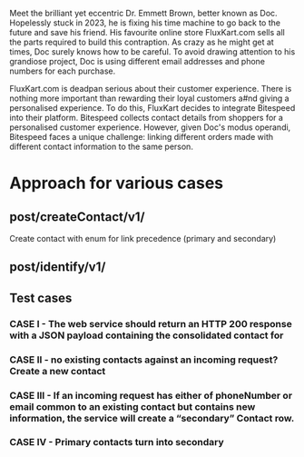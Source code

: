 Meet the brilliant yet eccentric Dr. Emmett Brown, better known as Doc. Hopelessly stuck in 2023, he is fixing his
time machine to go back to the future and save his friend. His favourite online store FluxKart.com sells all the
parts required to build this contraption. As crazy as he might get at times, Doc surely knows how to be careful. To
avoid drawing attention to his grandiose project, Doc is using different email addresses and phone numbers for
each purchase.

FluxKart.com is deadpan serious about their customer experience. There is nothing more important than
rewarding their loyal customers a#nd giving a personalised experience. To do this, FluxKart decides to integrate
Bitespeed into their platform. Bitespeed collects contact details from shoppers for a personalised customer
experience.
However, given Doc's modus operandi, Bitespeed faces a unique challenge: linking different orders made with
different contact information to the same person.

# Approach for various cases

## post/createContact/v1/

Create contact with enum for link precedence (primary and secondary)

## post/identify/v1/

## Test cases

### CASE I - The web service should return an HTTP 200 response with a JSON payload containing the consolidated contact for

### CASE II - no existing contacts against an incoming request? Create a new contact

### CASE III - If an incoming request has either of phoneNumber or email common to an existing contact but contains new information, the service will create a “secondary” Contact row.

### CASE IV - Primary contacts turn into secondary
